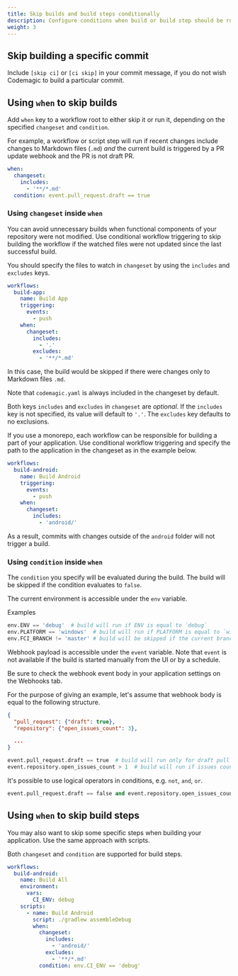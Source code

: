```yaml
---
title: Skip builds and build steps conditionally
description: Configure conditions when build or build step should be run
weight: 3
---
```


## Skip building a specific commit

Include `[skip ci]` or `[ci skip]` in your commit message, if you do not wish Codemagic to build a particular commit.

## Using `when` to skip builds

Add `when` key to a workflow root to either skip it or run it, depending on the specified `changeset` and `condition`.

For example, a workflow or script step will run if recent changes include changes to Markdown files (`.md`) *and* the current build is triggered by a PR update webhook and the PR is not draft PR.

```yaml
when:
  changeset:
    includes:
      - '**/*.md'
  condition: event.pull_request.draft == true
```


### Using `changeset` inside `when`

You can avoid unnecessary builds when functional components of your repository were not modified. Use conditional workflow triggering to skip building the workflow if the watched files were not updated since the last successful build.

You should specify the files to watch in `changeset` by using the `includes` and `excludes` keys.

```yaml
workflows:
  build-app:
    name: Build App
    triggering:
      events:
        - push
    when:
      changeset:
        includes:
          - '.'
        excludes:
          - '**/*.md'
```

In this case, the build would be skipped if there were changes only to Markdown files `.md`.

Note that `codemagic.yaml` is always included in the changeset by default.

Both keys `includes` and `excludes` in `changeset` are *optional*. If the `includes` key is not specified, its value will default to `'.'`. The `excludes` key defaults to no exclusions.

If you use a monorepo, each workflow can be responsible for building a part of your application. Use conditional workflow triggering and specify the path to the application in the changeset as in the example below.

```yaml
workflows:
  build-android:
    name: Build Android
    triggering:
      events:
        - push
    when:
      changeset:
        includes:
          - 'android/'
```

As a result, commits with changes outside of the `android` folder will not trigger a build.


### Using `condition` inside `when`

The `condition` you specify will be evaluated during the build. The build will be skipped if the condition evaluates to `false`.

The current environment is accessible under the `env` variable.

Examples

```python
env.ENV == 'debug'  # build will run if ENV is equal to `debug`
env.PLATFORM == 'windows'  # build will run if PLATFORM is equal to `windows`
env.FCI_BRANCH != 'master' # build will be skipped if the current branch is not master
```

Webhook payload is accessible under the `event` variable. Note that `event` is not available if the build is started manually from the UI or by a schedule.

Be sure to check the webhook event body in your application settings on the Webhooks tab.

For the purpose of giving an example, let's assume that webhook body is equal to the following structure.

```json
{
  "pull_request": {"draft": true},
  "repository": {"open_issues_count": 3},

  ...
}
```


```python
event.pull_request.draft == true  # build will run only for draft pull requests
event.repository.open_issues_count > 1  # build will run if issues count is greater than 1
```

It's possible to use logical operators in conditions, e.g. `not`, `and`, `or`.

```python
event.pull_request.draft == false and event.repository.open_issues_count
```

## Using `when` to skip build steps

You may also want to skip some specific steps when building your application. Use the same approach with scripts.

Both `changeset` and `condition` are supported for build steps.

```yaml
workflows:
  build-android:
    name: Build All
    environment:
      vars:
        CI_ENV: debug
    scripts:
      - name: Build Android
        script: ./gradlew assembleDebug
        when:
          changeset:
            includes:
              - 'android/'
            excludes:
              - '**/*.md'
          condition: env.CI_ENV == 'debug'
```

